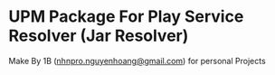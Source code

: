 # UPM Package For Play Service Resolver (Jar Resolver)

Make By 1B (nhnpro.nguyenhoang@gmail.com) for personal Projects